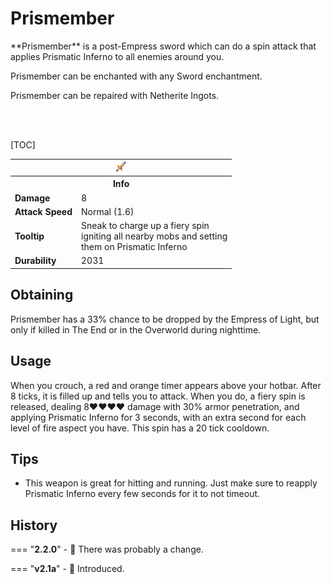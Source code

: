 # Prismember

<div class="result kohara-infobox-grid" markdown>
<div markdown class="kohara-infobox-text">
**Prismember** is a post-Empress sword which can do a spin attack that applies Prismatic Inferno to all enemies around you.

<i class="icon-minecraft icon-minecraft-enchanting-table"></i> Prismember can be enchanted with any Sword enchantment.

<i class="icon-minecraft icon-minecraft-anvil"></i> Prismember can be repaired with <i class="icon-minecraft icon-minecraft-netherite-ingot"></i>Netherite Ingots.

<br><br>

[TOC]

</div>
<div class="kohara-infobox-table">
  <table id="kohara-infobox--item">
	<tr>
		<th colspan="2" class="kohara-infobox--top-image"><img src="../../assets/items/prismember.png"></th>
	</tr>
	<tr>
		<th colspan="2">Info</th>
	</tr>
	<tr>
		<td><b>Damage</b></td>
		<td>8</td>
	</tr>
	<tr>
		<td><b>Attack Speed</b></td>
		<td>Normal (1.6)</td>
	</tr>
	<tr>
		<td><b>Tooltip</b></td>
		<td>
		Sneak to charge up a fiery spin
		<br>
		igniting all nearby mobs and setting
		<br>
		them on Prismatic Inferno
		</td>
	</tr>
	<tr>
		<td><b>Durability</b></td>
		<td>2031</td>
	</tr>
</table>
</div>
</div>

## Obtaining
Prismember has a 33% chance to be dropped by the Empress of Light, but only if killed in The End or in the Overworld during nighttime.

## Usage
When you crouch, a red and orange timer appears above your hotbar. 
After 8 ticks, it is filled up and tells you to attack. 
When you do, a fiery spin is released, dealing 8:heart::heart::heart::heart: damage with 30% armor penetration, 
and applying Prismatic Inferno for 3 seconds, with an extra second for each level of fire aspect you have.
This spin has a 20 tick cooldown.

## Tips
- This weapon is great for hitting and running. Just make sure to reapply Prismatic Inferno every few seconds for it to not timeout.

## History
=== "**2.2.0**"
	- :rocket: There was probably a change.

=== "**v2.1a**"
	- :rocket: Introduced.